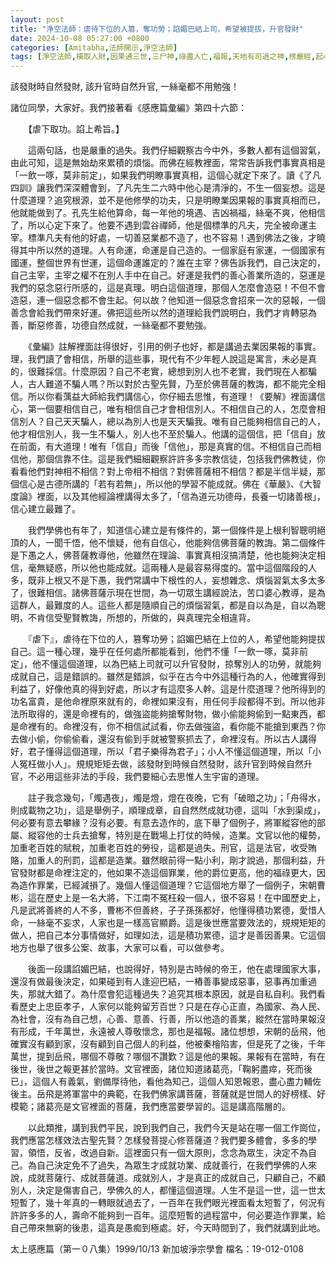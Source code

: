 ```yaml
---
layout: post
title: "浄空法師：虐待下位的人篡，奪功勞；諂媚巴結上司，希望被提拔，升官發財"
date: 2024-10-08 05:27:00 +0800
categories: [Amitabha,法師開示,淨空法師]
tags: [淨空法師,橫取人財,因果通三世,三尸神,祿盡人亡,福報,天地有司過之神,楞嚴經,起心動念,邪師說法，如恆河沙,阿彌陀佛,阿彌陀經,西方極樂世界,極樂世界,佛法重實質不重形式,淨土法門,起心動念,念佛,不間斷,老實念佛,蓮花,佛力加持,帶業往生,信願持名,因果,念佛,持戒,身口意,五戒,持戒,果報,懺悔,了凡四訓,太上感應篇]
---
```


該發財時自然發財, 該升官時自然升官, 一絲毫都不用勉強！

諸位同學，大家好。我們接著看《感應篇彙編》第四十六節：      

　　【虐下取功。諂上希旨。】        

　　這兩句話，也是嚴重的過失。我們仔細觀察古今中外，多數人都有這個習氣，由此可知，這是無始劫來累積的煩惱。而佛在經教裡面，常常告訴我們事實真相是「一飲一啄，莫非前定」，如果我們明瞭事實真相，這個心就定下來了。讀《了凡四訓》讓我們深深體會到，了凡先生二六時中他心是清淨的，不生一個妄想。這是什麼道理？追究根源，並不是他修學的功夫，只是明瞭業因果報的事實真相而已，他就能做到了。孔先生給他算命，每一年他的境遇、吉凶禍福，絲毫不爽，他相信了，所以心定下來了。他要不遇到雲谷禪師，他是個標準的凡夫，完全被命運主宰。標準凡夫有他的好處，一切善惡業都不造了，也不容易！遇到佛法之後，才曉得其中所以然的道理。人有命運，命運是自己造的。一個家庭有家運，一個國家有國運，整個世界有世運，這個命運誰定的？誰在主宰？佛告訴我們，自己決定的，自己主宰，主宰之權不在別人手中在自己。好運是我們的善心善業所造的，惡運是我們的惡念惡行所感的，這是真理。明白這個道理，那個人怎麼會造惡！不但不會造惡，連一個惡念都不會生起。何以故？他知道一個惡念會招來一次的惡報，一個善念會給我們帶來好運。佛把這些所以然的道理給我們說明白，我們才肯轉惡為善，斷惡修善，功德自然成就，一絲毫都不要勉強。      

　　《彙編》註解裡面註得很好，引用的例子也好，都是講過去業因果報的事實。理，我們讀了會相信，所舉的這些事，現代有不少年輕人說這是寓言，未必是真的，很難採信。什麼原因？自己不老實，總想到別人也不老實，我們現在人都騙人，古人難道不騙人嗎？所以對於古聖先賢，乃至於佛菩薩的教誨，都不能完全相信。所以你看蕅益大師給我們講信心，你仔細去思惟，有道理！《要解》裡面講信心，第一個要相信自己，唯有相信自己才會相信別人。不相信自己的人，怎麼會相信別人？自己天天騙人，總以為別人也是天天騙我。唯有自己能夠相信自己的人，他才相信別人，我一生不騙人，別人也不至於騙人。他講的這個信，把「信自」放在前面，有大道理！唯有「信自」而後「信他」，那是真實的信。不相信自己而相信他，那個信靠不住。這是我們細細觀察許許多多宗教信徒，包括我們佛教徒，你看看他們對神相不相信？對上帝相不相信？對佛菩薩相不相信？都是半信半疑，那個信心是古德所講的「若有若無」，所以他的學習不能成就。佛在《華嚴》、《大智度論》裡面，以及其他經論裡講得太多了，「信為道元功德母，長養一切諸善根」，信心建立最難了。        

　　我們學佛也有年了，知道信心建立是有條件的，第一個條件是上根利智聰明絕頂的人，一聞千悟，他不懷疑，他有自信心，他能夠信佛菩薩的教誨。第二個條件是下愚之人，佛菩薩教導他，他雖然在理論、事實真相沒搞清楚，他也能夠決定相信，毫無疑惑，所以他也能成就。這兩種人是最容易得度的。當中這個階段的人多，既非上根又不是下愚，我們常講中下根性的人，妄想雜念、煩惱習氣太多太多了，很難相信。諸佛菩薩示現在世間，為一切眾生講經說法，苦口婆心教導，是為這群人，最難度的人。這些人都是隨順自己的煩惱習氣，都是自以為是，自以為聰明，不肯信受聖賢教誨，所想的，所做的，與真理完全相違背。      

　　『虐下』，虐待在下位的人，篡奪功勞；諂媚巴結在上位的人，希望他能夠提拔自己。這一種心理，幾乎在任何處所都能看到，他們不懂「一飲一啄，莫非前定」，他不懂這個道理，以為巴結上司就可以升官發財，掠奪別人的功勞，就能夠成就自己，這是錯誤的。雖然是錯誤，似乎在古今中外這種行為的人，他確實得到利益了，好像他真的得到好處，所以才有這麼多人幹。這是什麼道理？他所得到的功名富貴，是他命裡原來就有的，命裡如果沒有，用任何手段都得不到。所以他非法所取得的，還是命裡有的，做強盜能夠搶奪財物，做小偷能夠偷到一點東西，都是命裡有的。命裡沒有，你不相信試試看，你去做強盜，看你能不能搶到東西？你去做小偷，你偷偷看，還沒有偷到手就被警察抓去了，命裡沒有。所以古人講得好，君子懂得這個道理，所以「君子樂得為君子」；小人不懂這個道理，所以「小人冤枉做小人」。規規矩矩去做，該發財到時候自然發財，該升官到時候自然升官，不必用這些非法的手段，我們要細心去思惟人生宇宙的道理。        

　　註子我念幾句，「燭遇夜」，燭是燈，燈在夜晚，它有「破暗之功」；「舟得水，則成載物之功」，這是舉例子，順理成章，自自然然成就功德，這叫「水到渠成」，何必要有意去攀緣？沒有必要。有意去造作的，底下舉了個例子，將軍縱容他的部屬、縱容他的士兵去搶奪，特別是在戰場上打仗的時候，造業。文官以他的權勢，加重老百姓的賦稅，加重老百姓的勞役，這都是過失。刑官，這是法官，收受賄賂，加重人的刑罰，這都是造業。雖然眼前得一點小利，剛才說過，那個利益，升官發財都是命裡注定的，他如果不造這個罪業，他的爵位更高，他的福祿更大，因為造作罪業，已經減損了。幾個人懂這個道理？它這個地方舉了一個例子，宋朝曹彬，這在歷史上是一名大將，下江南不冤枉殺一個人，很不容易！在中國歷史上，凡是武將善終的人不多，曹彬不但善終，子子孫孫都好，他懂得積功累德，愛惜人命，一絲毫不妄求，人家也是一樣高官顯爵。這是後世應當要效法的，規規矩矩的做人，把自己本分事情做好，如理如法，這是積功累德，這才是善因善果。它這個地方也舉了很多公案、故事，大家可以看，可以做參考。      

　　後面一段講諂媚巴結，也說得好，特別是古時候的帝王，他在處理國家大事，還沒有做最後決定，如果碰到有人逢迎巴結，一樁善事變成惡事，惡事再加重過失，那就大錯了。為什麼會犯這種過失？追究其根本原因，就是自私自利。我們看看歷史上忠臣孝子，人家何以能夠留芳百世？只是在存心正直，為國家、為人民、為社會，沒有為自己想，心善、意善、行善，所以他造的善業，縱然在當時果報沒有形成，千年萬世，永遠被人尊敬懷念，那也是福報。諸位想想，宋朝的岳飛，他確實沒有顧到家，沒有顧到自己個人的利益，他被秦檜陷害，但是死了之後，千年萬世，提到岳飛，哪個不尊敬？哪個不讚歎？這是他的果報。果報有在當時，有在後世，後世之報更甚於當時。文官裡面，諸位知道諸葛亮，「鞠躬盡瘁，死而後已」，這個人有義氣，劉備厚待他，看他為知己，這個人知恩報恩，盡心盡力輔佐後主。岳飛是將軍當中的典範，在我們佛家講菩薩，菩薩就是世間人的好榜樣、好模範；諸葛亮是文官裡面的菩薩，我們應當要學習的。這是講高階層的。        

　　以此類推，講到我們平民，說到我們自己，我們今天是站在哪一個工作崗位，我們應當怎樣效法古聖先賢？怎樣發菩提心修菩薩道？我們要多體會，多多的學習，領悟，反省，改過自新。這裡面只有一個大原則，念念為眾生，決定不為自己。為自己決定免不了過失，為眾生才成就功業、成就善行，在我們學佛的人來說，成就菩薩行、成就菩薩道。成就別人，才是真正的成就自己，只顧自己，不顧別人，決定是傷害自己，學佛久的人，都懂這個道理。人生不是這一世，這一世太短暫了，幾十年真的一轉眼就過去了，一百年在我們眼光裡面看太短暫了，何況有許許多多的人，壽命不能夠到一百年。這麼短暫的過程當中，何必要造作罪業，給自己帶來無窮的後患，這真是愚痴到極處。好，今天時間到了，我們就講到此地。      

太上感應篇（第一０八集）1999/10/13 新加坡淨宗學會 檔名：19-012-0108